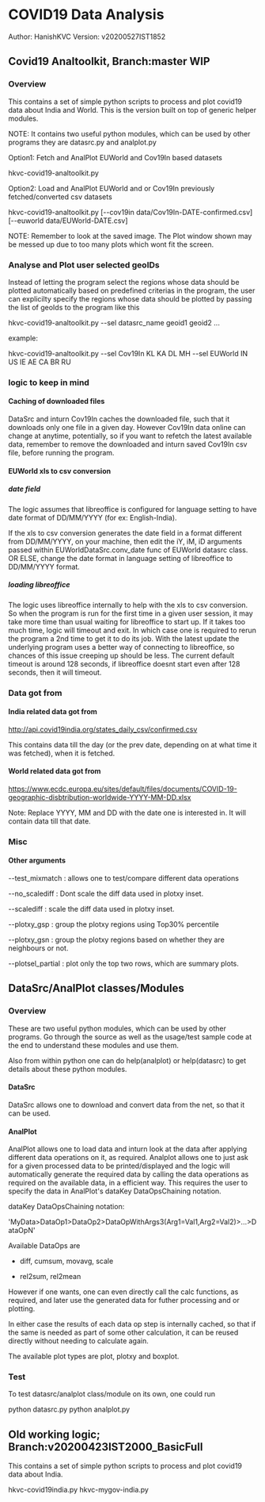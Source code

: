 # COVID19 Data Analysis
Author: HanishKVC
Version: v20200527IST1852

## Covid19 Analtoolkit, Branch:master WIP

### Overview

This contains a set of simple python scripts to process and plot
covid19 data about India and World. This is the version built on
top of generic helper modules.

NOTE: It contains two useful python modules, which can be used by
other programs they are datasrc.py and analplot.py

Option1: Fetch and AnalPlot EUWorld and Cov19In based datasets

hkvc-covid19-analtoolkit.py

Option2: Load and AnalPlot EUWorld and or Cov19In previously
fetched/converted csv datasets

hkvc-covid19-analtoolkit.py [--cov19in data/Cov19In-DATE-confirmed.csv] [--euworld data/EUWorld-DATE.csv]

NOTE: Remember to look at the saved image. The Plot window shown
may be messed up due to too many plots which wont fit the screen.

### Analyse and Plot user selected geoIDs

Instead of letting the program select the regions whose data should
be plotted automatically based on predefined criterias in the program,
the user can explicilty specify the regions whose data should be
plotted by passing the list of geoIds to the program like this

hkvc-covid19-analtoolkit.py --sel datasrc_name geoid1 geoid2 ...

example:

hkvc-covid19-analtoolkit.py --sel Cov19In  KL KA DL MH --sel EUWorld IN US IE AE CA BR RU

### logic to keep in mind

#### Caching of downloaded files

DataSrc and inturn Cov19In caches the downloaded file, such that it
downloads only one file in a given day. However Cov19In data online
can change at anytime, potentially, so if you want to refetch the
latest available data, remember to remove the downloaded and inturn
saved Cov19In csv file, before running the program.

#### EUWorld xls to csv conversion

##### date field

The logic assumes that libreoffice is configured for language setting
to have date format of DD/MM/YYYY (for ex: English-India).

If the xls to csv conversion generates the date field in a format
different from DD/MM/YYYY, on your machine, then edit the iY, iM, iD
arguments passed within EUWorldDataSrc.conv_date func of EUWorld
datasrc class. OR ELSE, change the date format in language setting of
libreoffice to DD/MM/YYYY format.

##### loading libreoffice

The logic uses libreoffice internally to help with the xls to csv
conversion. So when the program is run for the first time in a given
user session, it may take more time than usual waiting for libreoffice
to start up. If it takes too much time, logic will timeout and exit.
In which case one is required to rerun the program a 2nd time to get
it to do its job. With the latest update the underlying program uses
a better way of connecting to libreoffice, so chances of this issue
creeping up should be less. The current default timeout is around
128 seconds, if libreoffice doesnt start even after 128 seconds, then
it will timeout.


### Data got from

#### India related data got from

http://api.covid19india.org/states_daily_csv/confirmed.csv

This contains data till the day (or the prev date, depending on at what time it was fetched), when it is fetched.

#### World related data got from

https://www.ecdc.europa.eu/sites/default/files/documents/COVID-19-geographic-disbtribution-worldwide-YYYY-MM-DD.xlsx

Note: Replace YYYY, MM and DD with the date one is interested in. It will contain data till that date.


### Misc

#### Other arguments

--test_mixmatch : allows one to test/compare different data operations

--no_scalediff : Dont scale the diff data used in plotxy inset.

--scalediff : scale the diff data used in plotxy inset.

--plotxy_gsp : group the plotxy regions using Top30% percentile

--plotxy_gsn : group the plotxy regions based on whether they are neighbours or not.

--plotsel_partial : plot only the top two rows, which are summary plots.


## DataSrc/AnalPlot classes/Modules

### Overview

These are two useful python modules, which can be used by other programs.
Go through the source as well as the usage/test sample code at the end
to understand these modules and use them.

Also from within python one can do help(analplot) or help(datasrc) to get
details about these python modules.

#### DataSrc

DataSrc allows one to download and convert data from the net, so that it
can be used.

#### AnalPlot

AnalPlot allows one to load data and inturn look at the data after applying
different data operations on it, as required. Analplot allows one to just
ask for a given processed data to be printed/displayed and the logic will
automatically generate the required data by calling the data operations
as required on the available data, in a efficient way. This requires the
user to specify the data in AnalPlot's dataKey DataOpsChaining notation.

dataKey DataOpsChaining notation:

'MyData>DataOp1>DataOp2>DataOpWithArgs3(Arg1=Val1,Arg2=Val2)>...>DataOpN'

Available DataOps are

* diff, cumsum, movavg, scale

* rel2sum, rel2mean

However if one wants, one can even directly call the calc functions, as
required, and later use the generated data for futher processing and or
plotting.

In either case the results of each data op step is internally cached, so
that if the same is needed as part of some other calculation, it can be
reused directly without needing to calculate again.

The available plot types are plot, plotxy and boxplot.

### Test

To test datasrc/analplot class/module on its own, one could run

python datasrc.py
python analplot.py



## Old working logic; Branch:v20200423IST2000_BasicFull

This contains a set of simple python scripts to process and plot
covid19 data about India.

hkvc-covid19india.py
hkvc-mygov-india.py

